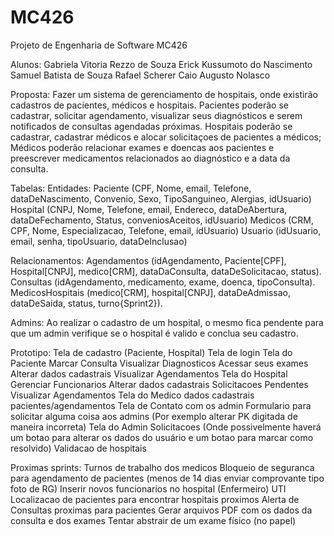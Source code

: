 # MC426

Projeto de Engenharia de Software MC426

Alunos:
Gabriela Vitoria Rezzo de Souza
Erick Kussumoto do Nascimento
Samuel Batista de Souza
Rafael Scherer
Caio Augusto Nolasco

Proposta:
   Fazer um sistema de gerenciamento de hospitais, onde existirão cadastros de pacientes, médicos e hospitais.
   Pacientes poderão se cadastrar, solicitar agendamento, visualizar seus diagnósticos e serem notificados de consultas agendadas próximas.
   Hospitais poderão se cadastrar, cadastrar médicos e alocar solicitaçoes de pacientes a médicos;
   Médicos poderão relacionar exames e doencas aos pacientes e preescrever medicamentos relacionados ao diagnóstico e a data da consulta.
   
Tabelas:
   Entidades:
     Paciente (CPF, Nome, email, Telefone, dataDeNascimento, Convenio, Sexo, TipoSanguineo, Alergias, idUsuario)
     Hospital (CNPJ, Nome, Telefone, email, Endereco, dataDeAbertura, dataDeFechamento, Status, conveniosAceitos, idUsuario)
     Medicos (CRM, CPF, Nome, Especializacao, Telefone, email, idUsuario)
     Usuario (idUsuario, email, senha, tipoUsuario, dataDeInclusao)
     
   Relacionamentos:
     Agendamentos (idAgendamento, Paciente[CPF], Hospital[CNPJ], medico[CRM], dataDaConsulta, dataDeSolicitacao, status).
     Consultas (idAgendamento, medicamento, exame, doenca, tipoConsulta).
     MedicosHospitais (medico[CRM], hospital[CNPJ], dataDeAdmissao, dataDeSaida, status, turno{Sprint2}).
     
Admins:
   Ao realizar o cadastro de um hospital, o mesmo fica pendente para que um admin verifique se o hospital é valido e conclua seu cadastro.
     
 Prototipo:
    Tela de cadastro (Paciente, Hospital)
    Tela de login
    Tela do Paciente
       Marcar Consulta
       Visualizar Diagnosticos
       Acessar seus exames
       Alterar dados cadastrais
       Visualizar Agendamentos
    Tela do Hospital
       Gerenciar Funcionarios
       Alterar dados cadastrais
       Solicitacoes Pendentes
       Visualizar Agendamentos
    Tela do Medico
       dados cadastrais
       pacientes/agendamentos
    Tela de Contato com os admin
       Formulario para solicitar alguma coisa aos admins (Por exemplo alterar PK digitada de maneira incorreta)
    Tela do Admin
       Solicitacoes (Onde possivelmente haverá um botao para alterar os dados do usuário e um botao para marcar como resolvido)
       Validacao de hospitais

Proximas sprints:
   Turnos de trabalho dos medicos
   Bloqueio de seguranca para agendamento de pacientes (menos de 14 dias enviar comprovante tipo foto de RG)
   Inserir novos funcionarios no hospital (Enfermeiro)
   UTI
   Localizacao de pacientes para encontrar hospitais proximos
   Alerta de Consultas proximas para pacientes
   Gerar arquivos PDF com os dados da consulta e dos exames
   Tentar abstrair de um exame físico (no papel)
